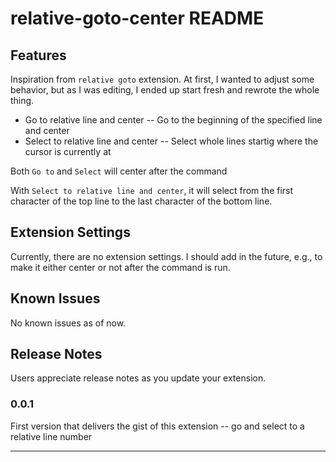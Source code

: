 # relative-goto-center README


## Features

Inspiration from `relative goto` extension. At first, I wanted to adjust some behavior, but as I was editing, I ended up start fresh and rewrote the whole thing.

- Go to relative line and center -- Go to the beginning of the specified line and center
- Select to relative line and center -- Select whole lines startig where the cursor is currently at

Both `Go to` and `Select` will center after the command

With `Select to relative line and center`, it will select from the first character of the top line to the last character of the bottom line.

## Extension Settings

Currently, there are no extension settings. I should add in the future, e.g., to make it either center or not after the command is run.

## Known Issues

No known issues as of now.

## Release Notes

Users appreciate release notes as you update your extension.

### 0.0.1

First version that delivers the gist of this extension -- go and select to a relative line number

---
